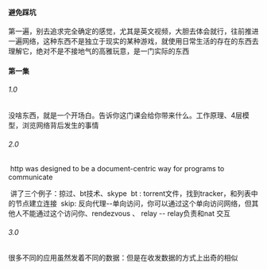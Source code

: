 #### 避免踩坑

​		第一遍，别去追求完全确定的感觉，尤其是英文视频，大胆去体会就行，往前推进一遍
​		网络，这种东西不是独立于现实的某种游戏，就使用日常生活的存在的东西去理解它，绝对不是不接地气的高雅玩意，是一门实际的东西

#### 第一集

###### 1.0

​		没啥东西，就是一个开场白。告诉你这门课会给你带来什么。工作原理、4层模型，浏览网络背后发生的事情

###### 2.0

​	http was designed to be a document-centric way for programs to communicate

​	讲了三个例子：掠过、bt技术、skype
​	bt : torrent文件，找到tracker，和列表中的节点建立连接
​	skip: 反向代理--单向访问，你可以通过这个单向访问网络，但其他人不能通过这个访问你、rendezvous 、 relay  -- relay负责和nat 交互

###### 3.0

​		很多不同的应用虽然发着不同的数据：但是在收发数据的方式上出奇的相似